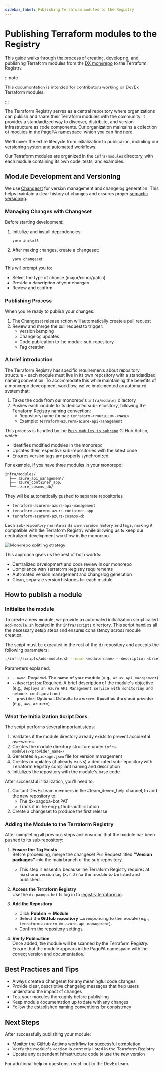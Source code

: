 ```yaml
---
sidebar_label: Publishing Terraform modules to the Registry
---
```



# Publishing Terraform modules to the Registry

This guide walks through the process of creating, developing, and publishing Terraform modules from the [DX monorepo](https://github.com/pagopa/dx) to the Terraform Registry.

:::note

This documentation is intended for contributors working on DevEx Terraform modules.

:::

The Terraform Registry serves as a central repository where organizations can publish and share their Terraform modules with the community. It provides a standardized way to discover, distribute, and version infrastructure as code components. Our organization maintains a collection of modules in the PagoPA namespace, which you can find [here](https://registry.terraform.io/namespaces/pagopa-dx).

We'll cover the entire lifecycle from initialization to publication, including our versioning system and automated workflows.

Our Terraform modules are organized in the `infra/modules` directory, with each module containing its own code, tests, and examples.

## Module Development and Versioning

We use [Changeset](https://github.com/changesets/changesets) for version management and changelog generation. This helps maintain a clear history of changes and ensures proper [semantic versioning](https://semver.org/).

### Managing Changes with Changeset

Before starting development:

1. Initialize and install dependencies:
   ```bash
   yarn install
   ```

2. After making changes, create a changeset:
   ```bash
   yarn changeset
   ```

This will prompt you to:
- Select the type of change (major/minor/patch)
- Provide a description of your changes
- Review and confirm

### Publishing Process

When you're ready to publish your changes:

1. The Changeset release action will automatically create a pull request
2. Review and merge the pull request to trigger:
   - Version bumping
   - Changelog updates
   - Code publication to the module sub-repository
   - Tag creation

### A brief introduction

The Terraform Registry has specific requirements about repository structure - each module must live in its own repository with a standardized naming convention. To accommodate this while maintaining the benefits of a monorepo development workflow, we've implemented an automated system that:

1. Takes the code from our monorepo's `infra/modules` directory
2. Pushes each module to its dedicated sub-repository, following the Terraform Registry naming convention:
   - Repository name format: `terraform-<PROVIDER>-<NAME>`
   - Example: `terraform-azurerm-azure-api-management`

This process is handled by the [`Push modules to subrepo`](https://github.com/pagopa/dx/blob/main/.github/workflows/push_modules_to_subrepo.yml) GitHub Action, which:
- Identifies modified modules in the monorepo
- Updates their respective sub-repositories with the latest code
- Ensures version tags are properly synchronized

For example, if you have three modules in your monorepo:
```
infra/modules/
  ├── azure_api_management/
  ├── azure_container_app/
  └── azure_cosmos_db/
```

They will be automatically pushed to separate repositories:
- `terraform-azurerm-azure-api-management`
- `terraform-azurerm-azure-container-app`
- `terraform-azurerm-azure-cosmos-db`

Each sub-repository maintains its own version history and tags, making it compatible with the Terraform Registry while allowing us to keep our centralized development workflow in the monorepo.

![Monorepo splitting strategy](./publishing-terraform-modules/push-to-subrepo.png)

This approach gives us the best of both worlds:
- Centralized development and code review in our monorepo
- Compliance with Terraform Registry requirements
- Automated version management and changelog generation
- Clean, separate version histories for each module


## How to publish a module

### Initialize the module

To create a new module, we provide an automated initialization script called `add-module.sh` located in the `infra/scripts` directory. This script handles all the necessary setup steps and ensures consistency across module creation.

The script must be executed in the root of the dx repository and accepts the following parameters:

```bash
./infra/scripts/add-module.sh --name <module-name> --description <brief-module-description> [--provider <provider>]
```

Parameters explained:
- `--name`: Required. The name of your module (e.g., `azure_api_management`)
- `--description`: Required. A brief description of the module's objective (e.g., `Deploys an Azure API Management service with monitoring and network configuration`)
- `--provider`: Optional. Defaults to `azurerm`. Specifies the cloud provider (e.g., `aws`, `azurerm`)

### What the Initialization Script Does

The script performs several important steps:

1. Validates if the module directory already exists to prevent accidental overwrites
2. Creates the module directory structure under `infra-modules/<provider_name>/`
3. Generates a `package.json` file for version management
4. Creates or updates (if already exists) a dedicated sub-repository with Terraform Registry compliant naming and description
5. Initializes the repository with the module's base code

After successful initialization, you'll need to:
1. Contact DevEx team members in the #team_devex_help channel, to add the new repository to:
   - The dx-pagopa-bot PAT
   - Track it in the eng-github-authorization
2. Create a changeset to produce the first release

### Adding the Module to the Terraform Registry

After completing all previous steps and ensuring that the module has been pushed to its sub-repository:

1. **Ensure the Tag Exists**  
   Before proceeding, merge the changeset Pull Request titled **"Version packages"** into the main branch of the sub-repository.  
   - This step is essential because the Terraform Registry requires at least one version tag (`X.Y.Z`) for the module to be listed and published.

2. **Access the Terraform Registry**  
   Use the `dx-pagopa-bot` to log in to [registry.terraform.io](https://registry.terraform.io).

3. **Add the Repository**  
   - Click **Publish** => **Module**.
   - Select the **GitHub repository** corresponding to the module (e.g., `terraform-azurerm-dx-azure-api-management`).
   - Confirm the repository settings.

4. **Verify Publication**  
   Once added, the module will be scanned by the Terraform Registry. Ensure that the module appears in the PagoPA namespace with the correct version and documentation.

## Best Practices and Tips

- Always create a changeset for any meaningful code changes
- Provide clear, descriptive changelog messages that help users understand the impact of changes
- Test your modules thoroughly before publishing
- Keep module documentation up to date with any changes
- Follow the established naming conventions for consistency

## Next Steps

After successfully publishing your module:
- Monitor the GitHub Actions workflow for successful completion
- Verify the module's version is correctly listed in the Terraform Registry
- Update any dependent infrastructure code to use the new version

For additional help or questions, reach out to the DevEx team.
